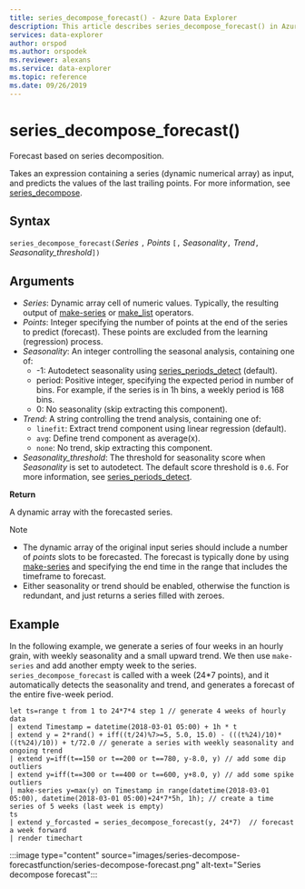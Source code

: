 ```yaml
---
title: series_decompose_forecast() - Azure Data Explorer
description: This article describes series_decompose_forecast() in Azure Data Explorer.
services: data-explorer
author: orspod
ms.author: orspodek
ms.reviewer: alexans
ms.service: data-explorer
ms.topic: reference
ms.date: 09/26/2019
---
```

# series_decompose_forecast()

Forecast based on series decomposition.

Takes an expression containing a series (dynamic numerical array) as input, and predicts the values of the last trailing points. For more information, see [series_decompose](series-decomposefunction.md).
 
## Syntax

`series_decompose_forecast(`*Series* `,` *Points* `[,` *Seasonality*`,` *Trend*`,` *Seasonality_threshold*`])`

## Arguments

* *Series*: Dynamic array cell of numeric values. Typically, the resulting output of [make-series](make-seriesoperator.md) or [make_list](makelist-aggfunction.md) operators.
* *Points*: Integer specifying the number of points at the end of the series to predict (forecast). These points are excluded from the learning (regression) process.
* *Seasonality*: An integer controlling the seasonal analysis, containing one of:
    * -1: Autodetect seasonality using [series_periods_detect](series-periods-detectfunction.md) (default).
    * period: Positive integer, specifying the expected period in number of bins. For example, if the series is in 1h bins, a weekly period is 168 bins.
    * 0: No seasonality (skip extracting this component).
* *Trend*: A string controlling the trend analysis, containing one of:
    * `linefit`: Extract trend component using linear regression (default).
    * `avg`: Define trend component as average(x).
    * `none`: No trend, skip extracting this component.
* *Seasonality_threshold*: The threshold for seasonality score when *Seasonality* is set to autodetect. The default score threshold is `0.6`. For more information, see [series_periods_detect](series-periods-detectfunction.md).

**Return**

 A dynamic array with the forecasted series.

> [!NOTE]
> * The dynamic array of the original input series should include a number of *points* slots to be forecasted. The forecast is typically done by using [make-series](make-seriesoperator.md) and specifying the end time in the range that includes the timeframe to forecast.
> * Either seasonality or trend should be enabled, otherwise the function is redundant, and just returns a series filled with zeroes.

## Example

In the following example, we generate a series of four weeks in an hourly grain, with weekly seasonality and a small upward trend. We then use `make-series` and add another empty week to the series. `series_decompose_forecast` is called with a week (24*7 points), and it automatically detects the seasonality and trend, and generates a forecast of the entire five-week period.

<!-- csl: https://help.apl.windows.net:443/Samples -->
```apl
let ts=range t from 1 to 24*7*4 step 1 // generate 4 weeks of hourly data
| extend Timestamp = datetime(2018-03-01 05:00) + 1h * t 
| extend y = 2*rand() + iff((t/24)%7>=5, 5.0, 15.0) - (((t%24)/10)*((t%24)/10)) + t/72.0 // generate a series with weekly seasonality and ongoing trend
| extend y=iff(t==150 or t==200 or t==780, y-8.0, y) // add some dip outliers
| extend y=iff(t==300 or t==400 or t==600, y+8.0, y) // add some spike outliers
| make-series y=max(y) on Timestamp in range(datetime(2018-03-01 05:00), datetime(2018-03-01 05:00)+24*7*5h, 1h); // create a time series of 5 weeks (last week is empty)
ts 
| extend y_forcasted = series_decompose_forecast(y, 24*7)  // forecast a week forward
| render timechart 
```

:::image type="content" source="images/series-decompose-forecastfunction/series-decompose-forecast.png" alt-text="Series decompose forecast":::
 

